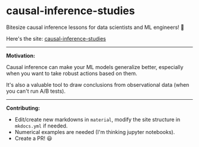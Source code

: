 # causal-inference-studies

Bitesize causal inference lessons for data scientists and ML engineers! :dart:

Here's the site: [causal-inference-studies](https://emiliomaddalena.github.io/causal-inference-studies/)

---

**Motivation:**

Causal inference can make your ML models generalize better, especially when you want to take robust actions based on them.

It's also a valuable tool to draw conclusions from observational data (when you can't run A/B tests).

---

**Contributing:** 

- Edit/create new markdowns in `material`, modify the site structure in `mkdocs.yml` if needed.
- Numerical examples are needed (I'm thinking jupyter notebooks).
- Create a PR! :smiley: